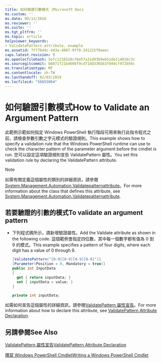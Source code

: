 ```yaml
---
title: 如何驗證引數模式 |Microsoft Docs
ms.custom: ''
ms.date: 09/13/2016
ms.reviewer: ''
ms.suite: ''
ms.tgt_pltfrm: ''
ms.topic: article
helpviewer_keywords:
- ValidatePattern attribute, example
ms.assetid: 7ff76d4c-443a-4887-9ff8-241225f0aeec
caps.latest.revision: 9
ms.openlocfilehash: 5efc1210328c76e57a31d93b9eb52de114816c3c
ms.sourcegitcommit: b6871f21bd666f9cd71dd336bb3f844cf472b56c
ms.translationtype: MT
ms.contentlocale: zh-TW
ms.lasthandoff: 02/03/2019
ms.locfileid: "56855064"
---
```

# <a name="how-to-validate-an-argument-pattern"></a><span data-ttu-id="f577b-102">如何驗證引數模式</span><span class="sxs-lookup"><span data-stu-id="f577b-102">How to Validate an Argument Pattern</span></span>

<span data-ttu-id="f577b-103">此範例示範如何指定 Windows PowerShell 執行階段可用來執行此指令程式之前，請檢查參數引數之字元模式的驗證規則。</span><span class="sxs-lookup"><span data-stu-id="f577b-103">This example shows how to specify a validation rule that the Windows PowerShell runtime can use to check the character pattern of the parameter argument before the cmdlet is run.</span></span> <span data-ttu-id="f577b-104">您可以設定這項驗證規則宣告 ValidatePattern 屬性。</span><span class="sxs-lookup"><span data-stu-id="f577b-104">You set this validation rule by declaring the ValidatePattern attribute.</span></span>

> [!NOTE]
> <span data-ttu-id="f577b-105">如需有關定義這個屬性的類別的詳細資訊，請參閱[System.Management.Automation.Validatepatternattribute](/dotnet/api/System.Management.Automation.ValidatePatternAttribute)。</span><span class="sxs-lookup"><span data-stu-id="f577b-105">For more information about the class that defines this attribute, see [System.Management.Automation.Validatepatternattribute](/dotnet/api/System.Management.Automation.ValidatePatternAttribute).</span></span>

## <a name="to-validate-an-argument-pattern"></a><span data-ttu-id="f577b-106">若要驗證的引數的模式</span><span class="sxs-lookup"><span data-stu-id="f577b-106">To validate an argument pattern</span></span>

- <span data-ttu-id="f577b-107">下列程式碼所示，請新增驗證屬性。</span><span class="sxs-lookup"><span data-stu-id="f577b-107">Add the Validate attribute as shown in the following code.</span></span> <span data-ttu-id="f577b-108">這個範例會指定四位數，其中每一個數字都有值為 0 到 9 的模式。</span><span class="sxs-lookup"><span data-stu-id="f577b-108">This example specifies a pattern of four digits, where each digit has a value of 0 through 9.</span></span>

    ```csharp
    [ValidatePattern("[0-9][0-9][0-9][0-9]")]
    [Parameter(Position = 0, Mandatory = true)]
    public int InputData
    {
      get { return inputData; }
      set { inputData = value; }
    }

    private int inputData;
    ```

<span data-ttu-id="f577b-109">如需如何宣告這個屬性的詳細資訊，請參閱[ValidatePattern 屬性宣告](./validatepattern-attribute-declaration.md)。</span><span class="sxs-lookup"><span data-stu-id="f577b-109">For more information about how to declare this attribute, see [ValidatePattern Attribute Declaration](./validatepattern-attribute-declaration.md).</span></span>

## <a name="see-also"></a><span data-ttu-id="f577b-110">另請參閱</span><span class="sxs-lookup"><span data-stu-id="f577b-110">See Also</span></span>

[<span data-ttu-id="f577b-111">ValidatePattern 屬性宣告</span><span class="sxs-lookup"><span data-stu-id="f577b-111">ValidatePattern Attribute Declaration</span></span>](./validatepattern-attribute-declaration.md)

[<span data-ttu-id="f577b-112">撰寫 Windows PowerShell Cmdlet</span><span class="sxs-lookup"><span data-stu-id="f577b-112">Writing a Windows PowerShell Cmdlet</span></span>](./writing-a-windows-powershell-cmdlet.md)
